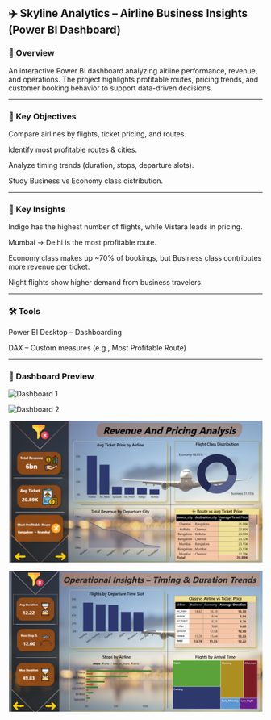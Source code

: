 ## ✈️ Skyline Analytics – Airline Business Insights (Power BI Dashboard)
### 📌 Overview

An interactive Power BI dashboard analyzing airline performance, revenue, and operations.
The project highlights profitable routes, pricing trends, and customer booking behavior to support data-driven decisions.

------------------------------------------------------------------------------------------
### 🎯 Key Objectives

Compare airlines by flights, ticket pricing, and routes.

Identify most profitable routes & cities.

Analyze timing trends (duration, stops, departure slots).

Study Business vs Economy class distribution.

--------------------------------------------------------------------------------------------
### 🔑 Key Insights

Indigo has the highest number of flights, while Vistara leads in pricing.

Mumbai → Delhi is the most profitable route.

Economy class makes up ~70% of bookings, but Business class contributes more revenue per ticket.

Night flights show higher demand from business travelers.

----------------------------------------------------------------------------------------------
### 🛠️ Tools

Power BI Desktop – Dashboarding

DAX – Custom measures (e.g., Most Profitable Route)

-----------------------------------------------------------------------------------------------
### 📸 Dashboard Preview

![Dashboard 1](screenshots/Screenshot%2025-09-10%130526.png)

![Dashboard 2](screenshots/Screenshot%2025-09-10%130543.png)

![Dashboard 3](screenshots/Screenshot%202025-09-10%20012405.png)

![Dashboard 4](screenshots/Screenshot%202025-09-10%20012415.png)




